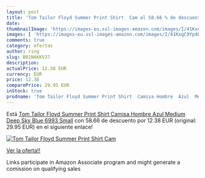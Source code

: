 ```yaml
---
layout: post
title: 'Tom Tailor Floyd Summer Print Shirt  Cam al 58.66 % de descuento'
date: 
thumbnailImage: 'https://images-eu.ssl-images-amazon.com/images/I/41KxgC9YpdL._SL200_.jpg'
images: [ 'https://images-eu.ssl-images-amazon.com/images/I/41KxgC9YpdL._SL200_.jpg' ]
comments: true
category: ofertas
author: ring
slug: B01N4KKV37
description:
actualPrice: 12.38 EUR
currency: EUR
price: 12.38
comparePrice: 29.95 EUR
inStock: true
prodname: 'Tom Tailor Floyd Summer Print Shirt  Camisa Hombre  Azul  Medium Deep Sky Blue 6993   Small'
---
```


Está [Tom Tailor Floyd Summer Print Shirt  Camisa Hombre  Azul  Medium Deep Sky Blue 6993   Small](https://www.amazon.es/dp/B01N4KKV37/?tag=tolees-21) con 58.66 de descuento por 12.38 EUR (original: 29.95 EUR) en el siguiente enlace!

[![Tom Tailor Floyd Summer Print Shirt  Cam](https://images-eu.ssl-images-amazon.com/images/I/41KxgC9YpdL._SL200_.jpg)](https://www.amazon.es/dp/B01N4KKV37/?tag=tolees-21)

[Ver la oferta!!](https://www.amazon.es/dp/B01N4KKV37/?tag=tolees-21)

Links participate in Amazon Associate program and might generate a comission on qualifying sales



